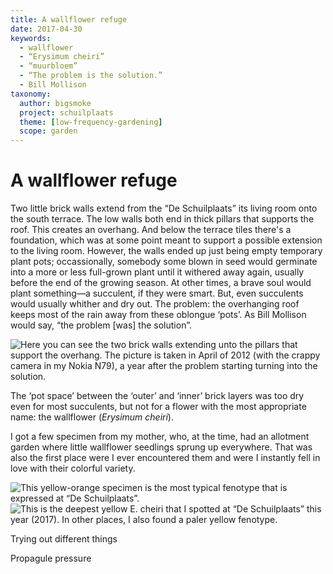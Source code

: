 ```yaml
---
title: A wallflower refuge
date: 2017-04-30
keywords:
  - wallflower
  - “Erysimum cheiri”
  - “muurbloem”
  - “The problem is the solution.”
  - Bill Mollison
taxonomy:
  author: bigsmoke
  project: schuilplaats
  theme: [low-frequency-gardening]
  scope: garden
---
```


# A wallflower refuge

Two little brick walls extend from the “De Schuilplaats” its living room onto the south terrace. The low walls both end in thick pillars that supports the roof. This creates an overhang. And below the terrace tiles there's a foundation, which was at some point meant to support a possible extension to the living room. However, the walls ended up just being empty temporary plant pots; occassionally, somebody some blown in seed would germinate into a more or less full-grown plant until it withered away again, usually before the end of the growing season. At other times, a brave soul would plant something—a succulent, if they were smart. But, even succulents would usually whither and dry out. The problem: the overhanging roof keeps most of the rain away from these oblongue ‘pots’. As Bill Mollison would say, “the problem [was] the solution”. 

![Here you can see the two brick walls extending unto the pillars that support the overhang. The picture is taken in April of 2012 (with the crappy camera in my Nokia N79), a year after the problem starting turning into the solution.](Schuilplaats+2012-04-04+Alle+nieuwe+muurbloempjes+van+vorig+jaar+gaan+bloeien.jpg)

The ‘pot space’ between the ‘outer’ and ‘inner’ brick layers was too dry even for most succulents, but not for a flower with the most appropriate name: the wallflower (_Erysimum cheiri_).

I got a few specimen from my mother, who, at the time, had an allotment garden where little wallflower seedlings sprung up everywhere. That was also the first place were I ever encountered them and were I instantly fell in love with their colorful variety.

![This yellow-orange specimen is the most typical fenotype that is expressed at “De Schuilplaats”.](Schuilplaats+2017-05-03+Muurbloem+5.jpg)
![This is the deepest yellow _E. cheiri_ that I spotted at “De Schuilplaats” this year (2017). In other places, I also found a paler yellow fenotype.](Schuilplaats+2017-05-03+Muurbloem+7.jpg)

Trying out different things

Propagule pressure


<!-- vim: set wrap linebreak nolist textwidth=0 wrapmargin=0 formatoptions-=t : -->
